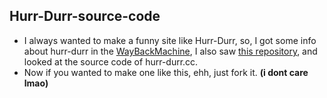 ## Hurr-Durr-source-code
- I always wanted to make a funny site like Hurr-Durr, so, I got some info about hurr-durr in the [WayBackMachine](http://web.archive.org), I also saw [this repository](https://github.com/Mydoge/hurr-durr), and looked at the source code of hurr-durr.cc.
- Now if you wanted to make one like this, ehh, just fork it. **(i dont care lmao)**
